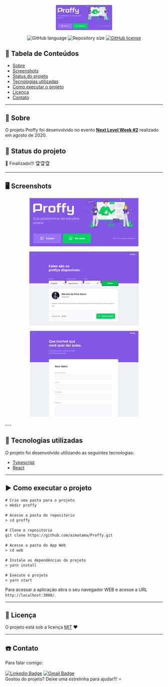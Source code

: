 <p align="center">
  <img src="./screenshots/screenshot01.png" width="180">
</p>

<div align="center">

![GitHub language](https://img.shields.io/github/languages/count/aimatama/Proffy?color=%2304D361)
![Repository size](https://img.shields.io/github/repo-size/aimatama/Proffy)
[![GitHub license](https://img.shields.io/github/license/aimatama/Proffy)](https://github.com/aimatama/Proffy/blob/master/LICENSE)<space> <space>

</div>

## 📑 Tabela de Conteúdos

- [Sobre](#-Sobre)
- [Screenshots](#-Screenshots)
- [Status do projeto](#-Status-do-projeto)
- [Tecnologias utilizadas](#-Tecnologias-utilizadas)
- [Como executar o projeto](#-Como-executar-o-projeto)
- [Licença](#-Licença)
- [Contato](#-Contato)

---

## 💬 Sobre

O projeto Proffy foi desenvolvido no evento **[Next Level Week #2](https://nextlevelweek.com/)** realizado em agosto de 2020.

## 🏁 Status do projeto

🏁 Finalizado!!! 🏆🏆🏆

---

## 🖥 Screenshots

<p align="center">
    <img src="./screenshots/screenshot01.png">
</p>
<p align="center">
    <img src="./screenshots/screenshot02.png">
</p>
<p align="center">
    <img src="./screenshots/screenshot03.png">
</p>
---

## 🚀 Tecnologias utilizadas

O projeto foi desenvolvido utilizando as seguintes tecnologias:

- [Typescript](https://www.typescriptlang.org/)
- [React](https://reactjs.org/)

---

## ▶️ Como executar o projeto

```
# Crie uma pasta para o projeto
> mkdir proffy

# Acesse a pasta do repositorio
> cd proffy

# Clone o repositório
git clone https://github.com/aimatama/Proffy.git

# Acesse a pasta do App Web
> cd web

# Instale as dependências do projeto
> yarn install

# Execute o projeto
> yarn start

```

Para acessar a aplicação abra o seu navegador WEB e acesse a URL `http://localhost:3000/`.

---

## 📜 Licença

O projeto está sob a licença [MIT](./LICENSE) ❤️

---

## ☎️ Contato

Para falar comigo:
<br/><br/>
[![Linkedin Badge](https://img.shields.io/badge/-AIMatama-blue?style=flat-square&logo=Linkedin&logoColor=white&link=https://www.linkedin.com/in/aimatama/)](https://www.linkedin.com/in/aimatama/)
[![Gmail Badge](https://img.shields.io/badge/-aimatama@gmail.com-c14438?style=flat-square&logo=Gmail&logoColor=white&link=mailto:aimatama@gmail.com)](mailto:aimatama@gmail.com)
<br/>
Gostou do projeto? Deixe uma estrelinha para ajudar!!! ⭐
